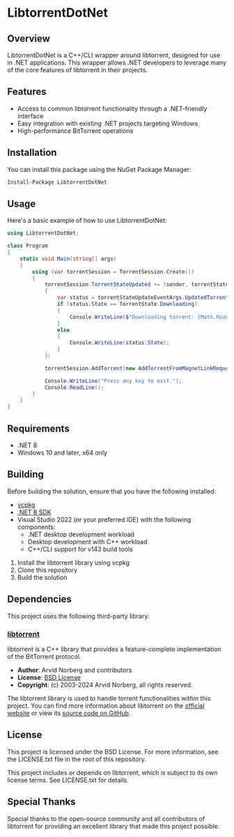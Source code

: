 # LibtorrentDotNet

## Overview

LibtorrentDotNet is a C++/CLI wrapper around libtorrent, designed for use in .NET applications. This wrapper allows .NET developers to leverage many of the core features of libtorrent in their projects.

## Features

- Access to common libtorrent functionality through a .NET-friendly interface
- Easy integration with existing .NET projects targeting Windows
- High-performance BitTorrent operations

## Installation

You can install this package using the NuGet Package Manager:

```bash
Install-Package LibtorrentDotNet
```

## Usage

Here's a basic example of how to use LibtorrentDotNet:

```C#
using LibtorrentDotNet;

class Program
{
    static void Main(string[] args)
    {
        using (var torrentSession = TorrentSession.Create())
        {
            torrentSession.TorrentStateUpdated += (sender, torrentStateUpdateEventArgs) =>
            {
                var status = torrentStateUpdateEventArgs.UpdatedTorrents[0];
                if (status.State == TorrentState.Downloading)
                {
                    Console.WriteLine($"Downloading torrent: {Math.Round(status.Progress * 100, 2)}%");
                }
                else
                {
                    Console.WriteLine(status.State);
                }
            };

            torrentSession.AddTorrent(new AddTorrentFromMagnetLinkRequest("your magnet link goes here", "a save directory path goes here"));

            Console.WriteLine("Press any key to exit.");
            Console.ReadLine();
        }
    }
}
```

## Requirements

- .NET 8
- Windows 10 and later, x64 only

## Building

Before building the solution, ensure that you have the following installed:

- [vcpkg](https://vcpkg.io/en/)
- [.NET 8 SDK](https://dotnet.microsoft.com/download/dotnet/8.0)
- Visual Studio 2022 (or your preferred IDE) with the following components:
  - .NET desktop development workload
  - Desktop development with C++ workload
  - C++/CLI support for v143 build tools

1. Install the libtorrent library using vcpkg
2. Clone this repository
3. Build the solution

## Dependencies

This project uses the following third-party library:

### [libtorrent](https://libtorrent.org/)
libtorrent is a C++ library that provides a feature-complete implementation of the BitTorrent protocol.

- **Author**: Arvid Norberg and contributors
- **License**: [BSD License](https://opensource.org/licenses/BSD-3-Clause)
- **Copyright**: (c) 2003-2024 Arvid Norberg, all rights reserved.

The libtorrent library is used to handle torrent functionalities within this project. You can find more information about libtorrent on the [official website](https://libtorrent.org/) or view its [source code on GitHub](https://github.com/arvidn/libtorrent).

## License

This project is licensed under the BSD License. For more information, see the LICENSE.txt file in the root of this repository.

This project includes or depends on libtorrent, which is subject to its own license terms. See LICENSE.txt for details.

## Special Thanks

Special thanks to the open-source community and all contributors of libtorrent for providing an excellent library that made this project possible.

